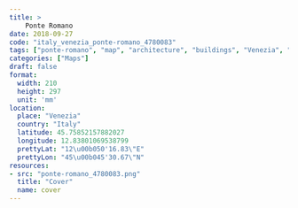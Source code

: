 ```yaml
---
title: > 
    Ponte Romano
date: 2018-09-27
code: "italy_venezia_ponte-romano_4780083"
tags: ["ponte-romano", "map", "architecture", "buildings", "Venezia", "Italy"]
categories: ["Maps"]
draft: false
format:
  width: 210
  height: 297
  unit: 'mm'
location:
  place: "Venezia"
  country: "Italy"
  latitude: 45.75852157882027
  longitude: 12.83801069538799
  prettyLat: "12\u00b050'16.83\"E"
  prettyLon: "45\u00b045'30.67\"N"
resources:
- src: "ponte-romano_4780083.png"
  title: "Cover"
  name: cover
---
```


